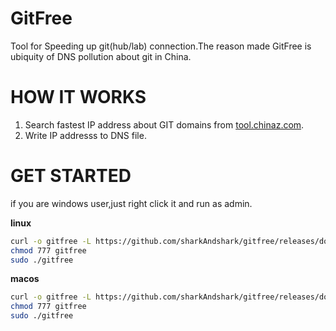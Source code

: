 # GitFree
Tool for Speeding up  git(hub/lab) connection.The reason made GitFree is ubiquity of DNS pollution about git in China.
# HOW IT WORKS
1. Search fastest IP address about GIT domains from [tool.chinaz.com](http://tool.chinaz.com).
2. Write IP addresss to DNS file.
# GET STARTED
if you are windows user,just right click it and run as admin.

**linux**
```bash
curl -o gitfree -L https://github.com/sharkAndshark/gitfree/releases/download/1.0/gitfree_linux
chmod 777 gitfree
sudo ./gitfree
```
**macos**
```bash
curl -o gitfree -L https://github.com/sharkAndshark/gitfree/releases/download/1.0/gitfree_macos
chmod 777 gitfree
sudo ./gitfree
```
